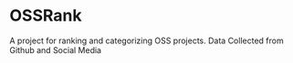 OSSRank
=======

A project for ranking and categorizing OSS projects.
Data Collected from Github and Social Media

